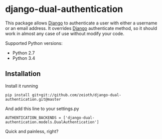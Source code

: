 # django-dual-authentication

This package allows [Django](https://www.djangoproject.com/) to authenticate a user with either a username or an email address. It overrides [Django](https://www.djangoproject.com/) authenticate method, so it should work in almost any case of use without modify your code.

Supported Python versions:

 * Python 2.7
 * Python 3.4

## Installation

Install it running

    pip install git+git://github.com/zeioth/django-dual-authentication.git@master

And add this line to your settings.py

    AUTHENTICATION_BACKENDS = ['django-dual-authentication.models.DualAuthentication']

Quick and painless, right?
